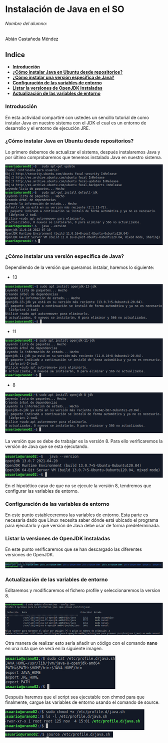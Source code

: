 # Instalación de Java en el SO

###### Nombre del alumno:
Abián Castañeda Méndez

## Indice

- **[Introducción](#punto0)**
- **[¿Cómo instalar Java en Ubuntu desde repositorios?](#punto1)**
- **[¿Cómo instalar una versión específica de Java?](#punto2)**
- **[Configuración de las variables de entorno](#punto3)**
- **[Listar la versiones de OpenJDK instaladas](#punto4)**
- **[Actualización de las variables de entorno](#punto5)**


### Introducción <a name="punto0"></a>

En esta actividad compartiré con ustedes un sencillo tutorial de como instalar Java en nuestro sistema con el JDK el cual es un entorno de desarrollo y el entorno de ejecución JRE.

### ¿Cómo instalar Java en Ubuntu desde repositorios? <a name="punto1"></a>

Lo primero debemos de actualizar el sistema, después instalaremos Java y por último comprobaremos que tenemos instalado Java en nuestro sistema.

<img src="img\1.png">

### ¿Cómo instalar una versión específica de Java? <a name="punto2"></a>

Dependiendo de la versión que queramos instalar, haremos lo siguiente:

-  13

<img src="img\2.png">

- 11

<img src="img\3.png">

- 8 

<img src="img\4.png">

La versión que se debe de trabajar es la versión 8. Para ello verificaremos la versión de Java que se esta ejecutando.

<img src="img\5.png">

En el hipotético caso de que no se ejecute la versión 8, tendremos que configurar las variables de entorno.

### Configuración de las variables de entorno <a name="punto3"></a>

En este punto estableceremos las variables de entorno. Esta parte es necesaria dado que Linux necesita saber dónde está ubicado el programa para ejecutarlo y qué versión de Java debe usar de forma predeterminada.

### Listar la versiones de OpenJDK instaladas <a name="punto4"></a>

En este punto verificaremos que se han descargado las diferentes versiones de OpenJDK.

<img src="img\6.png">

### Actualización de las variables de entorno <a name="punto5"></a>

Editaremos y modificaremos el fichero profile y seleccionaremos la version 8.

<img src="img\7.png">

Otra manera de realizar esto sería añadir un código con el comando **nano** en una ruta que se verá en la siguiente imagen.

<img src="img\8.png">

Después haremos que el script sea ejecutable con chmod para que finalmente, cargue las variables de entorno usando el comando de source.

<img src="img\9.png">

<img src="img\10.png">




